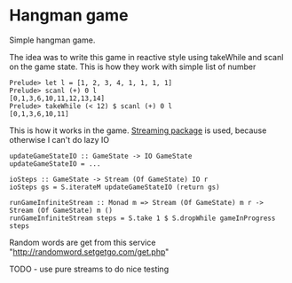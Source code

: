 # Hangman game

Simple hangman game.

The idea was to write this game in reactive style using takeWhile and scanl on the game state.
This is how they work with simple list of number

    Prelude> let l = [1, 2, 3, 4, 1, 1, 1, 1]
    Prelude> scanl (+) 0 l
    [0,1,3,6,10,11,12,13,14]
    Prelude> takeWhile (< 12) $ scanl (+) 0 l
    [0,1,3,6,10,11]

This is how it works in the game. [Streaming package](https://github.com/michaelt/streaming) is used, because otherwise I can't do lazy IO

    updateGameStateIO :: GameState -> IO GameState
    updateGameStateIO = ...
    
    ioSteps :: GameState -> Stream (Of GameState) IO r
    ioSteps gs = S.iterateM updateGameStateIO (return gs)

    runGameInfiniteStream :: Monad m => Stream (Of GameState) m r -> Stream (Of GameState) m ()
    runGameInfiniteStream steps = S.take 1 $ S.dropWhile gameInProgress steps

Random words are get from this service "http://randomword.setgetgo.com/get.php"

TODO - use pure streams to do nice testing
